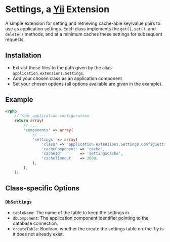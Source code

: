 # Settings, a [Yii](https://github.com/yiisoft/yii) Extension

A simple extension for setting and retrieving cache-able key/value pairs to use as application settings.
Each class implements the `get()`, `set()`, and `delete()` methods, and at a minimum caches these settings for subsequent requests.

## Installation

- Extract these files to the path given by the alias `application.extensions.Settings`.
- Add your chosen class as an application component
- Set your chosen options (all options available are given in the example).

## Example

```php
<?php
    // Your application configuration.
    return array(
        // ...
        'components' => array(
            // ...
            'settings' => array(
                'class' => 'application.extensions.Settings.ConfigSettings',
                'cacheComponent' => 'cache',
                'cacheId'        => 'settingsCache',
                'cacheTimeout'   => 3600,
            ),
        ),
    );
```

## Class-specific Options

### `DbSettings`

- `tableName`: The name of the table to keep the settings in.
- `dbComponent`: The application component identifier pointing to the database connection.
- `createTable`: Boolean, whether the create the settings table on-the-fly is it does not already exist.